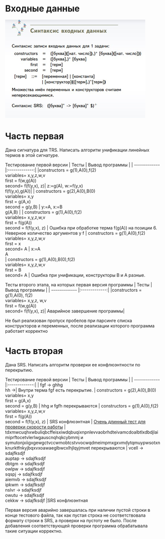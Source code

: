 # Входные данные 
![ ](./input_syntax.jpg)
# Часть первая
Дана сигнатура для TRS. Написать алгоритм
унификации линейных термов в этой сигнатуре.


Тестирование первой версии
| Тесты      | Вывод программы         | 
| ------------- |:-------------:| 
|constructors	= g(1),A(0),f(2)<br>variables= x,y,z,w,v<br>first = f(w,g(A))<br>second= f(f(y,x), z)| z:=g(A), w:=f(y,x)<br>f(f(y,x),g(A))| 
| constructors	= g(2),A(0),B(0)<br>variables= x,y<br>first 	= g(A,x)<br>second	= g(y,B)      | y:=A, x:=B<br>g(A,B) | 
| constructors	= g(1),A(0),f(2)<br>variables= x,y,z,w,v<br>first 	= f(g(A))<br>second	= f(f(y,x), z)    | Ошибка при обработке терма f(g(A)) на позиции 6. Неверное количество аргументов у f 
| constructors	= g(1),A(0),f(2)<br>variables= x,y,z,w,v<br>first = x<br>second= A  | x:=A<br>A   
| constructors	= g(1),A(0),B(0),f(2)<br>variables= x,y,z,w,v<br>first = B<br>second= A    | Ошибка при унификации, конструкторы B и A разные.

Тесты второго этапа, на которых первая версия программы 
| Тесты      | Вывод программы         | 
| ------------- |:-------------:| 
|constructors	= g(1),A(0), f(2)<br>variables= x,y,z, w,v<br>first = f(w,g(A))<br>second= f(f(y,x), z)| Аварийное завершение программы| 

Не был реализован пропуск пробелов при парсинге списка конструкторов и переменных, после реализации которого программа работает корректно

# Часть вторая
Дана SRS. Написать алгоритм проверки ее
конфлюэнтности по перекрытию.

Тестирование первой версии
| Тесты      | Вывод программы         | 
| ------------- |:-------------:| 
| fgf -> ghhg<br>hh →| Внутри терма fgf есть перекрытие.
| constructors	= g(2),A(0),B(0)<br>variables= x,y<br>first 	= g(A,x)<br>second	= g(y,B)      | hhg и fgfh перекрываются
| constructors	= g(1),A(0),f(2)<br>variables= x,y,z,w,v<br>first 	= f(g(A))<br>second	= f(f(y,x), z)    | SRS конфлюэнтная
| [Очень длинный тест для проверки скорости работы](./tests/confluence_test4.txt) | tdxmwcuqhxwbuliqbcffeisxiwdqbuqixnpnlevvaobrhdteivamcdoalbtlxdbdjlaimiprftocetvlerlwgauscnqhqkcybmmj и symutonjxiigxgewgctvccwmobtcstvvocwqdmeimpmxgxvmdytqmuypwsotxnknurktfnkyjbqxvxoawaeglbwcxlhjlqyjmvet перекрываются
|  vcell -> sdajfksdjf<br>auptap -> sdajfksdjf<br>dbtgm -> sdajfksdjf<br>owlpw -> sdajfksdjf<br>sqspj -> sdajfksdjf<br>aiemvb -> sdajfksdjf<br>ipkwm -> sdajfksdjf<br>nslvr -> sdajfksdjf<br>owutu -> sdajfksdjf<br>cekkw -> sdajfksdjf |SRS конфлюэнтная

Первая версия аварийно завершалась при наличии пустой строки в конце тестового файла, так как пустая строка не соответствовала формату строки в SRS, а проверки на пустоту не было. После добавления соответствующей проверки программа обрабатывала такие ситуации корректно.